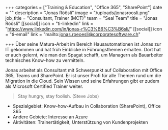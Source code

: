 +++
categories = ["Training & Education", "Office 365", "SharePoint"]
date = ""
description = "Jonas Röösli"
image = "/uploads/jonasroosli.png"
job_title = "Consultant, Trainer (MCT)"
team = "Seal Team"
title = "Jonas Röösli"
[[social]]
icon = "ti-linkedin"
link = "https://www.linkedin.com/in/jonas-r%C3%B6%C3%B6sli/"
[[social]]
icon = "ti-email"
link = "mailto:jonas.roeoesli@corporatesoftware.ch"

+++
Über seine Matura-Arbeit im Bereich Hausautomationen ist Jonas zur IT gekommen und hat früh Einblicke in Führungsthemen erhalten. Dort hat er auch gelernt, wie man den Spagat schafft, um Managern als Bauarbeiter technisches Know-how zu vermitteln.  

Jonas arbeitet als Consultant mit Schwerpunkt auf Collaboration mit Office 365, Teams und SharePoint. Er ist unser Profi für alle Themen rund um die Migration in die Cloud. Sein Wissen und seine Erfahrungen gibt er zudem als Microsoft Certified Trainer weiter.

> Stay hungry, stay foolish. (Steve Jobs)

* Spezialgebiet: Know-how-Aufbau in Collaboration (SharePoint), Office 365
* Andere Gebiete: Interesse an Azure
* Aktivitäten: Trainertätigkeit, Unterstützung von Kundenprojekten